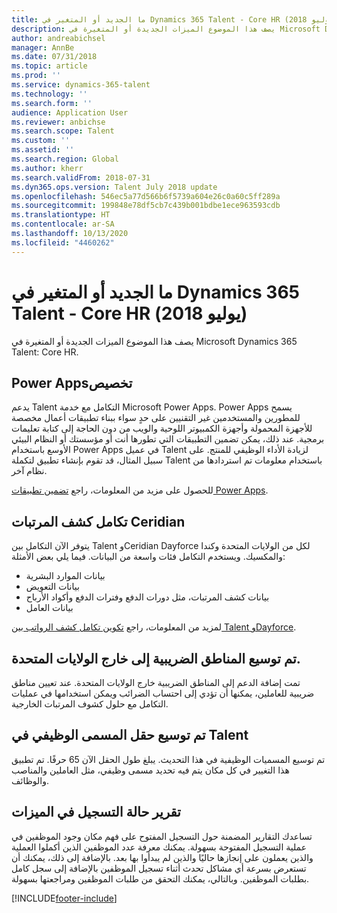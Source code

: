 ```yaml
---
title: ما الجديد أو المتغير في Dynamics 365 Talent - Core HR (يوليو 2018)
description: يصف هذا الموضوع الميزات الجديدة أو المتغيرة في Microsoft Dynamics 365 Talent - Core HR.
author: andreabichsel
manager: AnnBe
ms.date: 07/31/2018
ms.topic: article
ms.prod: ''
ms.service: dynamics-365-talent
ms.technology: ''
ms.search.form: ''
audience: Application User
ms.reviewer: anbichse
ms.search.scope: Talent
ms.custom: ''
ms.assetid: ''
ms.search.region: Global
ms.author: kherr
ms.search.validFrom: 2018-07-31
ms.dyn365.ops.version: Talent July 2018 update
ms.openlocfilehash: 546ec5a77d566b6f5739a604e26c0a60c5ff289a
ms.sourcegitcommit: 199848e78df5cb7c439b001bdbe1ece963593cdb
ms.translationtype: HT
ms.contentlocale: ar-SA
ms.lasthandoff: 10/13/2020
ms.locfileid: "4460262"
---
```

# <a name="whats-new-or-changed-in-dynamics-365-talent---core-hr-july-2018"></a>ما الجديد أو المتغير في Dynamics 365 Talent - Core HR (يوليو 2018)

يصف هذا الموضوع الميزات الجديدة أو المتغيرة في Microsoft Dynamics 365 Talent: Core HR.

## <a name="power-apps-personalization"></a>Power Appsتخصيص

يدعم Talent التكامل مع خدمة Microsoft Power Apps. Power Apps يسمح للمطورين والمستخدمين غير التقنيين على حدٍ سواء ببناء تطبيقات أعمال مخصصة للأجهزة المحمولة وأجهزة الكمبيوتر اللوحية والويب من دون الحاجة إلى كتابة تعليمات برمجية. عند ذلك، يمكن تضمين التطبيقات التي تطورها أنت أو مؤسستك أو النظام البيئي الأوسع باستخدام Power Apps في عميل Talent لزيادة الأداء الوظيفي للمنتج. على سبيل المثال، قد تقوم بإنشاء تطبيق لتكملة Talent باستخدام معلومات تم استردادها من نظام آخر.

للحصول على مزيد من المعلومات، راجع [تضمين تطبيقات Power Apps](../fin-and-ops/get-started/embed-power-apps.md).

## <a name="ceridian-payroll-integration"></a>تكامل كشف المرتبات Ceridian

يتوفر الآن التكامل بين Talent وCeridian Dayforce لكل من الولايات المتحدة وكندا والمكسيك. ويستخدم التكامل فئات واسعة من البيانات. فيما يلي بعض الأمثلة:

- بيانات الموارد البشرية
- بيانات التعويض
- بيانات كشف المرتبات، مثل دورات الدفع وفترات الدفع وأكواد الأرباح
- بيانات العامل

لمزيد من المعلومات، راجع [تكوين تكامل كشف الرواتب بين Talent وDayforce](configure-payroll-integration.md).

## <a name="worker-tax-regions-have-been-expanded-beyond-the-us"></a>تم توسيع المناطق الضريبية إلى خارج الولايات المتحدة.

تمت إضافة الدعم إلى المناطق الضريبية خارج الولايات المتحدة. عند تعيين مناطق ضريبية للعاملين، يمكنها أن تؤدي إلى احتساب الضرائب ويمكن استخدامها في عمليات التكامل مع حلول كشوف المرتبات الخارجية.

## <a name="the-title-field-has-been-expanded-in-talent"></a>تم توسيع حقل المسمى الوظيفي في Talent

تم توسيع المسميات الوظيفية في هذا التحديث. يبلغ طول الحقل الآن 65 حرفًا. تم تطبيق هذا التغيير في كل مكان يتم فيه تحديد مسمى وظيفي، مثل العاملين والمناصب والوظائف.

## <a name="benefit-enrollment-status-report"></a>تقرير حالة التسجيل في الميزات‬

تساعدك التقارير المضمنة حول التسجيل المفتوح على فهم مكان وجود الموظفين في عملية التسجيل المفتوحة بسهولة. يمكنك معرفة عدد الموظفين الذين أكملوا العملية والذين يعملون على إنجازها حاليًا والذين لم يبدأوا بها بعد. بالإضافة إلى ذلك، يمكنك أن تستعرض بسرعة أي مشاكل تحدث أثناء تسجيل الموظفين بالإضافة إلى سجل كامل بطلبات الموظفين. وبالتالي، يمكنك التحقق من طلبات الموظفين ومراجعتها بسهولة.


[!INCLUDE[footer-include](../includes/footer-banner.md)]